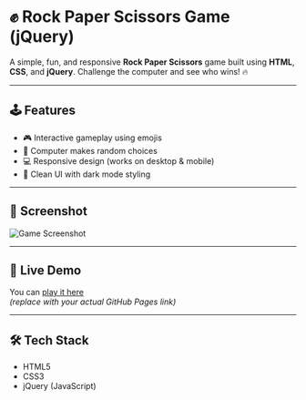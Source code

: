 # ✊ Rock Paper Scissors Game (jQuery)

A simple, fun, and responsive **Rock Paper Scissors** game built using **HTML**, **CSS**, and **jQuery**. Challenge the computer and see who wins! 🔥

---

## 🕹️ Features

- 🎮 Interactive gameplay using emojis
- 🤖 Computer makes random choices
- 💻 Responsive design (works on desktop & mobile)
- 🎨 Clean UI with dark mode styling

---

## 📸 Screenshot

![Game Screenshot](./assets/screenshot.png)

---

## 🚀 Live Demo

You can [play it here](https://your-github-username.github.io/rock-paper-scissors-jquery/)  
*(replace with your actual GitHub Pages link)*

---

## 🛠️ Tech Stack

- HTML5
- CSS3
- jQuery (JavaScript)
